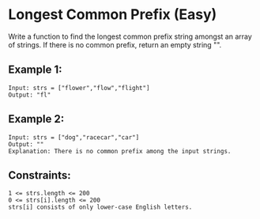 # Longest Common Prefix (Easy)

Write a function to find the longest common prefix string amongst an array of strings.
If there is no common prefix, return an empty string "".

## Example 1:
    Input: strs = ["flower","flow","flight"]
    Output: "fl"

## Example 2:
    Input: strs = ["dog","racecar","car"]
    Output: ""
    Explanation: There is no common prefix among the input strings.
 
## Constraints:
    1 <= strs.length <= 200
    0 <= strs[i].length <= 200
    strs[i] consists of only lower-case English letters.
